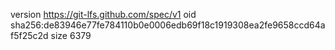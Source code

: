 version https://git-lfs.github.com/spec/v1
oid sha256:de83946e77fe784110b0e0006edb69f18c1919308ea2fe9658ccd64af5f25c2d
size 6379
